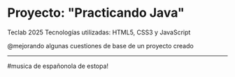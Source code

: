 # Proyecto: "Practicando Java"
Teclab 2025
Tecnologías utilizadas: 
HTML5, CSS3 y JavaScript

@mejorando algunas cuestiones de base de un proyecto creado 

---
#musica de españonola de estopa!